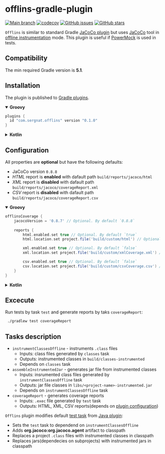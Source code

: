# offlins-gradle-plugin

[![Main branch](https://github.com/SurpSG/offlins-gradle-plugin/actions/workflows/main-branch.yml/badge.svg)](https://github.com/SurpSG/offlins-gradle-plugin/actions/workflows/main-branch.yml)
[![codecov](https://codecov.io/gh/SurpSG/offlins-gradle-plugin/branch/main/graph/badge.svg?token=08EKXE7agx)](https://codecov.io/gh/SurpSG/offlins-gradle-plugin)
[![GitHub issues](https://img.shields.io/github/issues/SurpSG/offlins-gradle-plugin)](https://github.com/SurpSG/offlins-gradle-plugin/issues)
[![GitHub stars](https://img.shields.io/github/stars/SurpSG/offlins-gradle-plugin?style=flat-square)](https://github.com/SurpSG/offlins-gradle-plugin/stargazers) 

`Offlins` is similar to standard Gradle [JaCoCo plugin](https://docs.gradle.org/current/userguide/jacoco_plugin.html) but uses [JaCoCo](https://www.eclemma.org/jacoco/) tool in [offline instrumentation](https://www.jacoco.org/jacoco/trunk/doc/offline.html) mode. 
This plugin is useful if [PowerMock](https://github.com/powermock/powermock) is used in tests.

## Compatibility

The min required Gradle version is **5.1**.

## Installation

The plugin is published to [Gradle plugins](https://plugins.gradle.org/plugin/com.sergnat.offlins).

<details open>

<summary><b>Groovy</b></summary>

```groovy
plugins {
  id "com.sergnat.offlins" version "0.1.0"
}
```

</details>
<details>
<summary><b>Kotlin</b></summary>

```kotlin
plugins {
  id("com.sergnat.offlin") version "0.1.0"
}
```

</details>

## Configuration

All properties are **optional** but have the following defaults:

 * JaCoCo version `0.8.8`
 * *HTML* report is **enabled** with dafault path `build/reports/jacoco/html`
 * *XML* report is **disabled** with dafault path `build/reports/jacoco/coverageReport.xml`
 * *CSV* report is **disabled** with dafault path `build/reports/jacoco/coverageReport.csv`

<details open>

<summary><b>Groovy</b></summary>

```groovy
offlinsCoverage {
    jacocoVersion = '0.8.7' // Optional. By default `0.8.8`
  
    reports {
        html.enabled.set true // Optional. By default `true`
        html.location.set project.file('build/custom/html') // Optional. By default `build/reports/jacoco/html`

        xml.enabled.set true // Optional. By default `false`
        xml.location.set project.file('build/custom/xmlCoverage.xml') // Optional. By default `build/reports/jacoco/coverageReport.xml`

        csv.enabled.set true // Optional. By default `false`
        csv.location.set project.file('build/custom/csvCoverage.csv') // Optional. By default `build/reports/jacoco/coverageReport.csv`    
    }
}
```

</details>
<details>
<summary><b>Kotlin</b></summary>

```kotlin
configure<com.sergnat.offlins.OfflinsExtension> {
    jacocoVersion = "0.8.7" // Optional. By default `0.8.8`
  
    reports {
        html.enabled.set(true) // Optional. By default `true`
        html.location.set(project.file("build/custom/html")) // Optional. By default `build/reports/jacoco/html`

        xml.enabled.set(true) // Optional. By default `false`
        xml.location.set(project.file("build/custom/xmlCoverage.xml")) // Optional. By default `build/reports/jacoco/coverageReport.xml`

        csv.enabled.set(true) // Optional. By default `false`
        csv.location.set(project.file("build/custom/csvCoverage.csv")) // Optional. By default `build/reports/jacoco/coverageReport.csv`    
    }
}
```

</details>
  
## Excecute
  
Run tests by task `test` and generate reports by taks `coverageReport`: 
```bash
 ./gradlew test coverageReport
```
  
## Tasks description

 * `instrumentClassesOffline` - instruments `.class` files
    * Inputs: class files generated by `classes` task
    * Outputs: instrumented classes in `build/classes-instrumented`
    * Depends on `classes` task
 * `assembleInstrumentedJar` - generates jar file from instrumented classes
    * Inputs: insrumented class files generated by `instrumentClassesOffline` task
    * Outputs: jar file classes in `libs/<project-name>-instrumented.jar`
    * Depends on `instrumentClassesOffline` task
  * `coverageReport` - generates coverage reports
    * Inputs: `.exec` file generated by `test` task
    * Outputs: HTML, XML, CSV reports(depends on [plugin configuration](#configuration)) 
  
  `Offlins` plugin modifies default [test task](https://docs.gradle.org/current/dsl/org.gradle.api.tasks.testing.Test.html) from [Java plugin](https://docs.gradle.org/current/userguide/java_plugin.html):
   * Sets the `test` task to dependend on `instrumentClassesOffline`
   * Adds **org.jacoco:org.jacoco.agent** artifact to classpath
   * Replaces a project `.class` files with instrumented classes in classpath
   * Replaces jars(dependecies on subprojects) with instrumented jars in classpath
  
